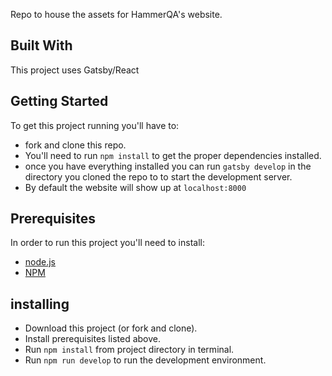 Repo to house the assets for HammerQA's website.

## Built With
This project uses Gatsby/React

## Getting Started
To get this project running you'll have to:
* fork and clone this repo.
* You'll need to run `npm install` to get the proper dependencies installed.
* once you have everything installed you can run `gatsby develop` in the directory you cloned the repo to to start the development server.
* By default the website will show up at `localhost:8000`

## Prerequisites
In order to run this project you'll need to install:

* [node.js](https://nodejs.org/en/)
* [NPM](https://www.npmjs.com/)

## installing
* Download this project (or fork and clone).
* Install prerequisites listed above.
* Run `npm install` from project directory in terminal.
* Run `npm run develop` to run the development environment.
